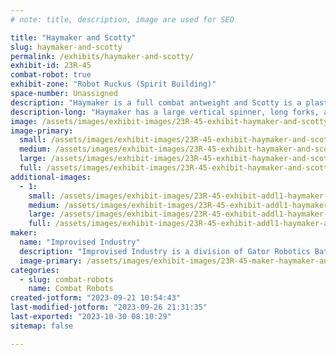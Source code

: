 ```yaml
---
# note: title, description, image are used for SEO

title: "Haymaker and Scotty"
slug: haymaker-and-scotty
permalink: /exhibits/haymaker-and-scotty/
exhibit-id: 23R-45
combat-robot: true
exhibit-zone: "Robot Ruckus (Spirit Building)"
space-number: Unassigned
description: "Haymaker is a full combat antweight and Scotty is a plastic antweight combat robot"
description-long: "Haymaker has a large vertical spinner, long forks, and an impolite disposition. Scotty is a robot that my brother insists will be a surprise. I don't know what he's making, but I made sure to send him the rules. "
image: /assets/images/exhibit-images/23R-45-exhibit-haymaker-and-scotty-43-fang-config-7430-large.png
image-primary: 
  small: /assets/images/exhibit-images/23R-45-exhibit-haymaker-and-scotty-43-fang-config-7430-small.png
  medium: /assets/images/exhibit-images/23R-45-exhibit-haymaker-and-scotty-43-fang-config-7430-medium.png
  large: /assets/images/exhibit-images/23R-45-exhibit-haymaker-and-scotty-43-fang-config-7430-large.png
  full: /assets/images/exhibit-images/23R-45-exhibit-haymaker-and-scotty-43-fang-config-7430-full.png
additional-images: 
  - 1:
    small: /assets/images/exhibit-images/23R-45-exhibit-addl1-haymaker-and-scotty-9-2-23-full-combat-small.png
    medium: /assets/images/exhibit-images/23R-45-exhibit-addl1-haymaker-and-scotty-9-2-23-full-combat-medium.png
    large: /assets/images/exhibit-images/23R-45-exhibit-addl1-haymaker-and-scotty-9-2-23-full-combat-large.png
    full: /assets/images/exhibit-images/23R-45-exhibit-addl1-haymaker-and-scotty-9-2-23-full-combat-full.png
maker: 
  name: "Improvised Industry"
  description: "Improvised Industry is a division of Gator Robotics Battlebots at the University of Florida consisting of myself and my brother. "
  image-primary: /assets/images/exhibit-images/23R-45-maker-haymaker-and-scotty-fang-config-medium.png
categories: 
  - slug: combat-robots
    name: Combat Robots
created-jotform: "2023-09-21 10:54:43"
last-modified-jotform: "2023-09-26 21:31:35"
last-exported: "2023-10-30 08:10:29"
sitemap: false

---
```

